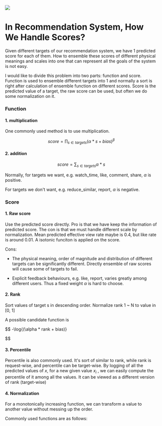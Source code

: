 # ![](https://webneel.com/wallpaper/sites/default/files/images/10-2014/scenery-wallpaper-15.jpg)

# In Recommendation System, How We Handle Scores?

Given different targets of our recommendation system, we have 1 predicted score for each of them. How to ensemble these scores of different physical meanings and scales into one that can represent all the goals of the system is not easy.

I would like to divide this problem into two parts: function and score. Function is used to ensemble different targets into 1 and normally a sort is right after calculation of ensemble function on different scores. Score is the predicted value of a target, the raw score can be used, but often we do some normalization on it.

### Function

#### 1. multiplication

One commonly used method is to use multiplication.

$$
score=\prod_{s\in targets}{(\alpha * s + bias)}^{\beta}
$$

#### 2. addition

$$
score=\sum_{s\in targets}{\alpha * s}
$$

Normally, for targets we want, e.g. watch_time, like, comment, share, $\alpha$ is positive.

For targets we don't want, e.g. reduce_similar, report, $\alpha$ is negative.

### Score

#### 1. Raw score

Use the predicted score directly. Pro is that we have keep the information of predicted score. The con is that we must handle different scale by normalization. Mean predicted effective view rate maybe is 0.4, but like rate is around 0.01. A isotonic funciton is applied on the score.

Cons:

- The physical meaning, order of magnitude and distribution of different targets can be significantly different. Directly ensemble of raw scores will cause some of targets to fail.

- Explicit feedback behaviours, e.g. like, report, varies greatly among different users. Thus a fixed weight $\alpha$ is hard to choose.

#### 2. Rank

Sort values of target s in descending order. Normalize rank 1 ~ N to value in [0, 1]

A possible candidate function is 

$$
-\log{(\alpha * rank + bias)}

$$

#### 3. Percentile

Percentile is also commonly used. It's sort of similar to rank, while rank is request-wise, and percentile can be target-wise. By logging of all the predicted values of $x$, for a new given value $x_i$ , we can easily compute the percentile of it among all the values. It can be viewed as a different version of rank (target-wise)

#### 4. Normalization

For a monotonically increasing function, we can transform a value to another value without messing up the order.

Commonly used functions are as follows:
